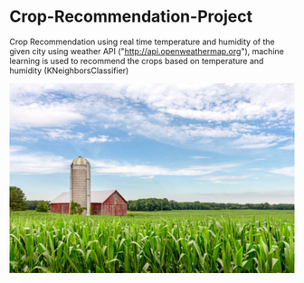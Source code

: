 # Crop-Recommendation-Project
Crop Recommendation using real time temperature and humidity of the given city using weather API ("http://api.openweathermap.org"), machine learning is used to recommend the crops based on temperature and humidity (KNeighborsClassifier)


<img src="https://github.com/Amrutheswara/Crop-Recommendation-Project/blob/main/croprecomendation/static/farm1.jpg" >
